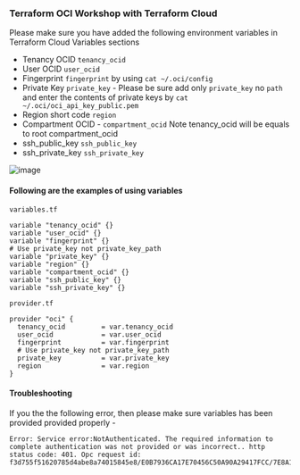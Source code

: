 ### Terraform OCI Workshop with Terraform Cloud

Please make sure you have added the following environment variables in Terraform Cloud Variables sections

- Tenancy OCID `tenancy_ocid` 
- User OCID `user_ocid`
- Fingerprint `fingerprint` by using `cat ~/.oci/config`
- Private Key `private_key` - Please be sure add only `private_key` no `path` and enter the contents of private keys by `cat ~/.oci/oci_api_key_public.pem`
- Region short code `region`
- Compartment OCID - `compartment_ocid` Note tenancy_ocid will be equals to root compartment_ocid
- ssh_public_key `ssh_public_key`
- ssh_private_key `ssh_private_key`

![image](https://user-images.githubusercontent.com/626498/80310496-a5b58f80-87f8-11ea-849d-6891822202e5.png)


#### Following are the examples of using variables

`variables.tf`

```HCL
variable "tenancy_ocid" {}
variable "user_ocid" {}
variable "fingerprint" {}
# Use private_key not private_key_path
variable "private_key" {}
variable "region" {}
variable "compartment_ocid" {}
variable "ssh_public_key" {}
variable "ssh_private_key" {}
```

`provider.tf`

```HCL
provider "oci" {
  tenancy_ocid         = var.tenancy_ocid
  user_ocid            = var.user_ocid
  fingerprint          = var.fingerprint
  # Use private_key not private_key_path
  private_key          = var.private_key
  region               = var.region
}
```

#### Troubleshooting

If you the the following error, then please make sure variables has been provided provided properly - 

```HCL
Error: Service error:NotAuthenticated. The required information to complete authentication was not provided or was incorrect.. http status code: 401. Opc request id: f3d755f51620785d4abe8a74015845e8/E0B7936CA17E70456C50A90A29417FCC/7E8A1852E77727701DBCE49767C65EB7
````


